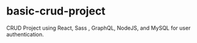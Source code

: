 # basic-crud-project
CRUD Project using React, Sass , GraphQL, NodeJS, and MySQL for user authentication.
